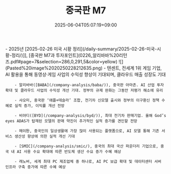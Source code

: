 ﻿---
title: "중국판 M7"
date: 2025-06-04T05:07:19+09:00
lastmod: 2025-06-04T05:07:19+09:00
type: docs
sidebar:
  open: true
weight: 6
---
<div style="display:none">
  <meta property="article:published_time" content="2025-06-03T20:07:19Z" />
  <meta property="article:modified_time" content="2025-06-03T20:07:19Z" />
</div>
- 2025년
	[2025-02-26 미국 시황 정리](/daily-summary/2025-02-26-미국-시황-정리/)]], [중국판 M7과 투자포인트](0226_알리바바%20리턴즈.pdf#page=7&selection=286,0,291,5&color=yellow)
	  ![](Pasted%20image%2020250228212635.png)
		- 텐센트, 전세계 1위 게임 기업, AI 활용을 통해 동영상·게임 사업의 수익성 향상이 기대되며, 클라우드 매출 성장도 기대
		  
		- 알리바바([BABA](/company-analysis/baba/)), 중국판 아마존. AI 산업 투자 확대 및 클라우드 사업의 수익성 개선 기대. 정부의 규제 완화는 그동안 저평가 해소에 유리 
		  
		- 샤오미, 중국판 ‘애플+테슬라’ 조합, 전기차 신모델 출시와 정부의 이구환신 정책 수혜로 실적 증가, 이익률 개선 전망
		  
		- 비야디([BYD](/company-analysis/byd/)), 최대 전기차 판매기업. 올해 God’s eyes ADAS가 탑재된 모델의 판매 약진이 추가적인 실적 증가를 견인할 전망
		  
		- 메이퇀, 중국인의 일상생활에 가장 많이 사용되는 플랫폼으로, AI 모델 통해 기존 서비스 생산성 향상에 의한 실적 개선 기대
		  
		- [SMIC](/company-analysis/smic/), 중국의 최대 국산 파운더리 기업으로, 중국 내 AI 사용 수요 확대에 따른 반도체 생산 수요 증가 수혜 예상
		  
		- 래노버, 세계 최대 PC 제조업체 중 하나로, AI PC 보급 확대 및 데이터센터 서버 인프라 구축 증가에 따른 수혜 예상
